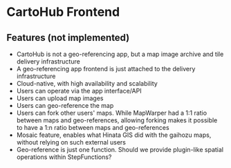 # CartoHub Frontend

## Features (not implemented)

- CartoHub is not a geo-referencing app, but a map image archive and tile delivery infrastructure
- A geo-referencing app frontend is just attached to the delivery infrastructure
- Cloud-native, with high availability and scalability
- Users can operate via the app interface/API
- Users can upload map images
- Users can geo-reference the map
- Users can fork other users' maps. While MapWarper had a 1:1 ratio between maps and geo-references, allowing forking makes it possible to have a 1:n ratio between maps and geo-references
- Mosaic feature, enables what Hinata GIS did with the gaihozu maps, without relying on such external users
- Geo-reference is just one function. Should we provide plugin-like spatial operations within StepFunctions?
